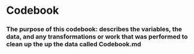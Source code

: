 # Codebook
### The purpose of this codebook: describes the variables, the data, and any transformations or work that was performed to clean up the up the data called Codebook.md
